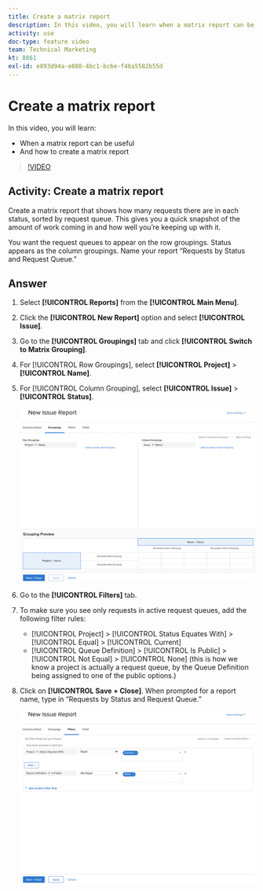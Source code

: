 ```yaml
---
title: Create a matrix report
description: In this video, you will learn when a matrix report can be useful and how to create a matrix report in [!DNL Adobe Workfront].
activity: use
doc-type: feature video
team: Technical Marketing
kt: 8861
exl-id: e893d94a-e808-4bc1-bc6e-f46a5582b55d
---
```

# Create a matrix report

In this video, you will learn:

* When a matrix report can be useful
* And how to create a matrix report

>[!VIDEO](https://video.tv.adobe.com/v/335156/?quality=12)

## Activity: Create a matrix report

Create a matrix report that shows how many requests there are in each status, sorted by request queue. This gives you a quick snapshot of the amount of work coming in and how well you’re keeping up with it.

You want the request queues to appear on the row groupings. Status appears as the column groupings. Name your report “Requests by Status and Request Queue.”

## Answer

1. Select **[!UICONTROL Reports]** from the **[!UICONTROL Main Menu]**.
1. Click the **[!UICONTROL New Report]** option and select **[!UICONTROL Issue]**.
1. Go to the **[!UICONTROL Groupings]** tab and click **[!UICONTROL Switch to Matrix Grouping]**.
1. For [!UICONTROL Row Groupings], select **[!UICONTROL Project]** > **[!UICONTROL Name]**.
1. For [!UICONTROL Column Grouping], select **[!UICONTROL Issue]** > **[!UICONTROL Status]**.

   ![An image of the screen to create a new issue report grouping](assets/matrix-report-groupings.png)

1. Go to the **[!UICONTROL Filters]** tab.
1. To make sure you see only requests in active request queues, add the following filter rules:

   * [!UICONTROL Project] > [!UICONTROL Status Equates With] > [!UICONTROL Equal] > [!UICONTROL Current]
   * [!UICONTROL Queue Definition] > [!UICONTROL Is Public] > [!UICONTROL Not Equal] > [!UICONTROL None] (this is how we know a project is actually a request queue, by the Queue Definition being assigned to one of the public options.)

1. Click on **[!UICONTROL Save + Close]**. When prompted for a report name, type in “Requests by Status and Request Queue.”

   ![An image of the screen to create a new issue report filter](assets/matrix-report-filters.png)
